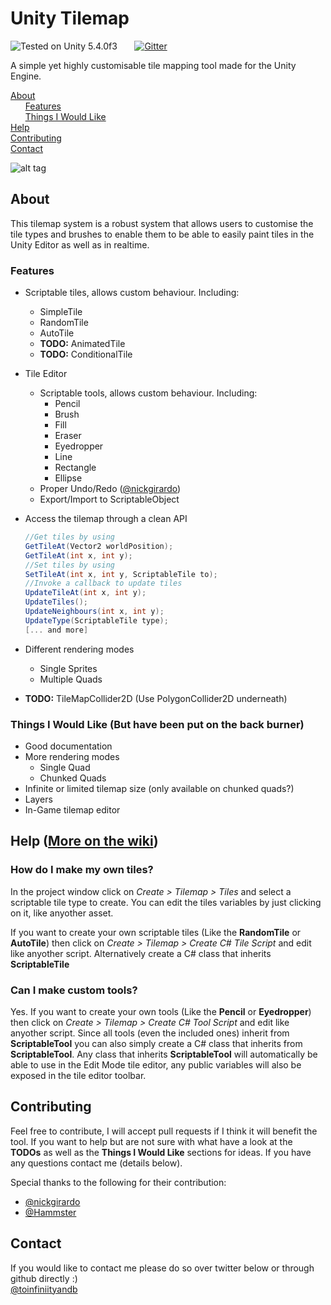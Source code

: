 # Unity Tilemap

![Tested on Unity 5.4.0f3](https://img.shields.io/badge/Tested%20on%20unity-5.4.0f3-blue.svg?style=flat-square)&nbsp;&nbsp;&nbsp;&nbsp;&nbsp;&nbsp;
[![Gitter](https://img.shields.io/badge/chat-on%20gitter-green.svg?style=flat-square)](https://gitter.im/unity-tilemap/Lobby?utm_source=badge&utm_medium=badge&utm_campaign=pr-badge&utm_content=badge)

A simple yet highly customisable tile mapping tool made for the Unity Engine.

[About](#about)    
&nbsp;&nbsp;&nbsp;&nbsp;&nbsp;&nbsp;[Features](#features)    
&nbsp;&nbsp;&nbsp;&nbsp;&nbsp;&nbsp;[Things I Would Like](#like)    
[Help](#help)    
[Contributing](#contributing)    
[Contact](#contact)

![alt tag](https://github.com/toinfiniityandbeyond/unity-tilemap/blob/master/images/banner.gif)

## About
This tilemap system is a robust system that allows users to customise the tile types and brushes to enable them to be able to easily paint tiles in the Unity Editor as well as in realtime.
### Features
* Scriptable tiles, allows custom behaviour. Including:
	* SimpleTile
	* RandomTile
	* AutoTile
	* **TODO:** AnimatedTile
	* **TODO:** ConditionalTile
* Tile Editor
	* Scriptable tools, allows custom behaviour. Including:
		*  Pencil
		*  Brush
		*  Fill
		*  Eraser
		*  Eyedropper
		*  Line
		*  Rectangle
		*  Ellipse
	* Proper Undo/Redo ([@nickgirardo](https://github.com/nickgirardo))
	* Export/Import to ScriptableObject
* Access the tilemap through a clean API

	``` c#
	//Get tiles by using
	GetTileAt(Vector2 worldPosition);
	GetTileAt(int x, int y);
	//Set tiles by using
	SetTileAt(int x, int y, ScriptableTile to);
	//Invoke a callback to update tiles
	UpdateTileAt(int x, int y);
	UpdateTiles();
	UpdateNeighbours(int x, int y);
	UpdateType(ScriptableTile type);
	[... and more]
	```
* Different rendering modes
	* Single Sprites
	* Multiple Quads
* **TODO:** TileMapCollider2D (Use PolygonCollider2D underneath)

### Things I Would Like (But have been put on the back burner)<a name="like"></a>
* Good documentation
* More rendering modes
	* Single Quad
	* Chunked Quads
* Infinite or limited tilemap size (only available on chunked quads?)
* Layers
* In-Game tilemap editor

## Help ([More on the wiki](../../wiki))<a name="help"></a>

### How do I make my own tiles?
In the project window click on _Create > Tilemap > Tiles_ and select a scriptable tile type to create. You can edit the tiles variables by just clicking on it, like anyother asset.

If you want to create your own scriptable tiles (Like the **RandomTile** or **AutoTile**) then click on _Create > Tilemap > Create C# Tile Script_ and edit like anyother script. Alternatively create a C# class that inherits **ScriptableTile**

### Can I make custom tools?
Yes. If you want to create your own tools (Like the **Pencil** or **Eyedropper**) then click on _Create > Tilemap > Create C# Tool Script_ and edit like anyother script. Since all tools (even the included ones) inherit from **ScriptableTool** you can also simply create a C# class that inherits from **ScriptableTool**. Any class that inherits **ScriptableTool** will automatically be able to use in the Edit Mode tile editor, any public variables will also be exposed in the tile editor toolbar.

## Contributing
Feel free to contribute, I will accept pull requests if I think it will benefit the tool. If you want to help but are not sure with what have a look at the **TODOs** as well as the **Things I Would Like** sections for ideas. If you have any questions contact me (details below).

Special thanks to the following for their contribution:
* [@nickgirardo](https://github.com/nickgirardo)
* [@Hammster](https://github.com/Hammster)

## Contact
If you would like to contact me please do so over twitter below or through github directly :)    
[@toinfiniityandb](https://www.twitter.com/toinfiniityandb)

